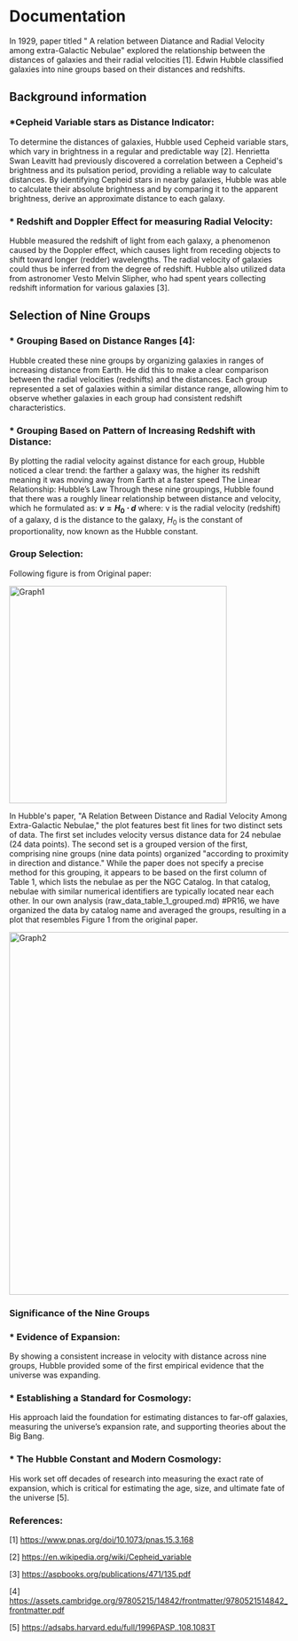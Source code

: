 # Documentation
In 1929, paper titled " A relation between Diatance and Radial Velocity among extra-Galactic Nebulae" explored 
the relationship between the distances of galaxies and their radial velocities [1]. Edwin Hubble classified galaxies
into nine groups based on their distances and redshifts.
## Background information
### *Cepheid Variable stars as Distance Indicator:
To determine the distances of galaxies, Hubble used Cepheid variable stars, which vary in brightness in a regular
and predictable way [2]. Henrietta Swan Leavitt had previously discovered a correlation between a Cepheid's brightness
and its pulsation period, providing a reliable way to calculate distances. By identifying Cepheid stars in nearby
galaxies, Hubble was able to calculate their absolute brightness and by comparing it to the apparent brightness, 
derive an approximate distance to each galaxy.
### * Redshift and Doppler Effect for measuring Radial Velocity:
Hubble measured the redshift of light from each galaxy, a phenomenon caused by the Doppler effect, which causes
light from receding objects to shift toward longer (redder) wavelengths. The radial velocity of galaxies could
thus be inferred from the degree of redshift. Hubble also utilized data from astronomer Vesto Melvin Slipher,
who had spent years collecting redshift information for various galaxies [3].
## Selection of Nine Groups
### * Grouping Based on Distance Ranges [4]:
Hubble created these nine groups by organizing galaxies in ranges of increasing distance from Earth. He did
this to make a clear comparison between the radial velocities (redshifts) and the distances. Each group
represented a set of galaxies within a similar distance range, allowing him to observe whether galaxies in
each group had consistent redshift characteristics.
### * Grouping Based on Pattern of Increasing Redshift with Distance:
By plotting the radial velocity against distance for each group, Hubble noticed a clear trend: the farther
a galaxy was, the higher its redshift meaning it was moving away from Earth at a faster speed
The Linear Relationship: Hubble’s Law
Through these nine groupings, Hubble found that there was a roughly linear relationship between distance
and velocity, which he formulated as:
**$v = H_0 \cdot d$**
where:
v is the radial velocity (redshift) of a galaxy,
d is the distance to the galaxy,
$\displaystyle{H}_{{0}}$ is the constant of proportionality, now known as the Hubble constant.
### Group Selection:
Following figure is from Original paper:

<img width="392" alt="Graph1" src="https://github.com/user-attachments/assets/dc036c1e-d612-4550-970a-f5f6d68a1fb5">

In Hubble's paper, "A Relation Between Distance and Radial Velocity Among Extra-Galactic Nebulae," the plot features best fit lines for two distinct sets of data. The first set includes velocity versus distance data for 24 nebulae (24 data points). The second set is a grouped version of the first, comprising nine groups (nine data points) organized "according to proximity in direction and distance." While the paper does not specify a precise method for this grouping, it appears to be based on the first column of Table 1, which lists the nebulae as per the NGC Catalog. In that catalog, nebulae with similar numerical identifiers are typically located near each other. In our own analysis (raw_data_table_1_grouped.md) #PR16, we have organized the data by catalog name and averaged the groups, resulting in a plot that resembles Figure 1 from the original paper.

<img width="654" alt="Graph2" src="https://github.com/user-attachments/assets/2d26cf5e-3cd6-4133-8d38-e952e77290b2">

### Significance of the Nine Groups
### * Evidence of Expansion:
By showing a consistent increase in velocity with distance across nine groups, Hubble provided
some of the first empirical evidence that the universe was expanding.
### * Establishing a Standard for Cosmology:
His approach laid the foundation for estimating distances to far-off galaxies, measuring the
universe’s expansion rate, and supporting theories about the Big Bang.
### * The Hubble Constant and Modern Cosmology:
His work set off decades of research into measuring the exact rate of expansion, which is
critical for estimating the age, size, and ultimate fate of the universe [5].
### References:
[1] https://www.pnas.org/doi/10.1073/pnas.15.3.168

[2] https://en.wikipedia.org/wiki/Cepheid_variable

[3] https://aspbooks.org/publications/471/135.pdf

[4] https://assets.cambridge.org/97805215/14842/frontmatter/9780521514842_frontmatter.pdf

[5] https://adsabs.harvard.edu/full/1996PASP..108.1083T

